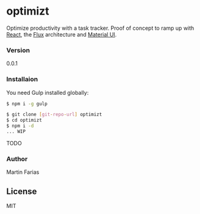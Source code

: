 # optimizt
Optimize productivity with a task tracker.
Proof of concept to ramp up with [React](http://facebook.github.io/react/), the [Flux](https://facebook.github.io/flux/docs/overview.html) architecture and [Material UI](http://material-ui.com/).

### Version
0.0.1

### Installaion
You need Gulp installed globally:

```sh
$ npm i -g gulp
```

```sh
$ git clone [git-repo-url] optimizt
$ cd optimizt
$ npm i -d
... WIP
```
TODO

### Author
Martin Farias

License
----
MIT
